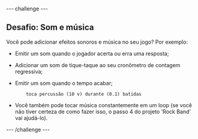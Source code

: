 \--- challenge \---

## Desafio: Som e música

Você pode adicionar efeitos sonoros e música no seu jogo? Por exemplo:

+ Emitir um som quando o jogador acerta ou erra uma resposta;
+ Adicionar um som de tique-taque ao seu cronômetro de contagem regressiva;
+ Emitir um som quando o tempo acabar;
    
    ```blocks
        toca percussão (10 v) durante (0.1) batidas
    ```

+ Você também pode tocar música constantemente em um loop (se você não tiver certeza de como fazer isso, o passo 4 do projeto 'Rock Band' vai ajudá-lo).

\--- /challenge \---